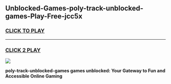 
## Unblocked-Games-poly-track-unblocked-games-Play-Free-jcc5x
<h3>
<a href="https://premium76.site?title=poly-track-unblocked-games&ref=15A">CLICK TO PLAY</a></h3>
<hr>

<h3>
<a href="https://premium76.site?title=poly-track-unblocked-games&ref=15A">CLICK 2 PLAY</a>
  
</h3>

<a href="https://premium76.site?title=poly-track-unblocked-games&ref=15A"><img src="https://clearcache.store/games.png"></a>


**poly-track-unblocked-games games unblocked: Your Gateway to Fun and Accessible Online Gaming**
